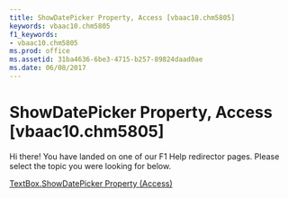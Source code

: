 ```yaml
---
title: ShowDatePicker Property, Access [vbaac10.chm5805]
keywords: vbaac10.chm5805
f1_keywords:
- vbaac10.chm5805
ms.prod: office
ms.assetid: 31ba4636-6be3-4715-b257-89824daad0ae
ms.date: 06/08/2017
---
```



# ShowDatePicker Property, Access [vbaac10.chm5805]

Hi there! You have landed on one of our F1 Help redirector pages. Please select the topic you were looking for below.

[TextBox.ShowDatePicker Property (Access)](http://msdn.microsoft.com/library/5d65938b-ac7b-abbd-2e50-41f41c0b1558%28Office.15%29.aspx)

